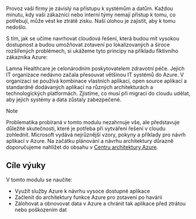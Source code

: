 Provoz vaší firmy je závislý na přístupu k systémům a datům. Každou minutu, kdy vaši zákazníci nebo interní týmy nemají přístup k tomu, co potřebují, může vést ke ztrátě zisku. Naší úlohou je zajistit, aby k tomu nedošlo.

S tím, jak se učíme navrhovat cloudová řešení, která budou mít vysokou dostupnost a budou umožňovat zotavení po lokalizovaných a široce rozšířených problémech, si ukážeme tyto principy na příkladu fiktivního zákazníka Azure:

Lamna Healthcare je celonárodním poskytovatelem zdravotní péče. Jejich IT organizace nedávno začala přesouvat většinou IT systémů do Azure. V organizaci se používá kombinace vlastních aplikací, open source aplikací a standardně dodávaných aplikací na různých architekturách a technologických platformách. Zjistíme, co musí při migraci do cloudu udělat, aby jejich systémy a data zůstaly zabezpečené.

> [!NOTE]
> Problematika probíraná v tomto modulu nezahrnuje vše, ale představuje důležité skutečnosti, které je potřeba při vytváření řešení v cloudu zohlednit. Microsoft vydává nejrůznější vzory, pokyny a příklady pro návrh aplikací v Azure. Na začátku plánování a návrhu architektury důrazně doporučujeme nahlížet do obsahu v [Centru architektury Azure](https://docs.microsoft.com/azure/architecture/).

## <a name="learning-objectives"></a>Cíle výuky

V tomto modulu se naučíte:

- Využít služby Azure k návrhu vysoce dostupné aplikace
- Začlenit do architektury funkce Azure pro zotavení po havárii
- Zálohovat a obnovovat data v Azure a chránit tak aplikace před ztrátou nebo poškozením dat